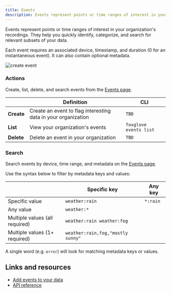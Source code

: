 ```yaml
---
title: Events
description: Events represent points or time ranges of interest in your organization's recordings.
---
```


Events represent points or time ranges of interest in your organization's recordings. They help you quickly identify, categorize, and search for relevant subsets of your data.

Each event requires an associated device, timestamp, and duration (0 for an instantaneous event). It can also contain optional metadata.

![create event](/img/docs/events/create-event.webp)

### Actions

Create, list, delete, and search events from the [Events page](https://console.foxglove.dev/events).

|            | Definition                                                    | CLI                    |
| ---------- | ------------------------------------------------------------- | ---------------------- |
| **Create** | Create an event to flag interesting data in your organization | `TBD`                  |
| **List**   | View your organization's events                               | `foxglove events list` |
| **Delete** | Delete an event in your organization                          | `TBD`                  |

### Search

Search events by device, time range, and metadata on the [Events page](https://console.foxglove.dev/events).

Use the syntax below to filter by metadata keys and values:

|                                | Specific key                      | Any key  |
| ------------------------------ | --------------------------------- | -------- |
| Specific value                 | `weather:rain`                    | `*:rain` |
| Any value                      | `weather:*`                       |          |
| Multiple values (all required) | `weather:rain weather:fog`        |          |
| Multiple values (1+ required)  | `weather:rain,fog,"mostly sunny"` |          |

A single word (e.g. `error`) will look for matching metadata keys or values.

## Links and resources

- [Add events to your data](/blog/announcing-foxglove-data-platform-events)
- [API reference](/api#tag/Events)
